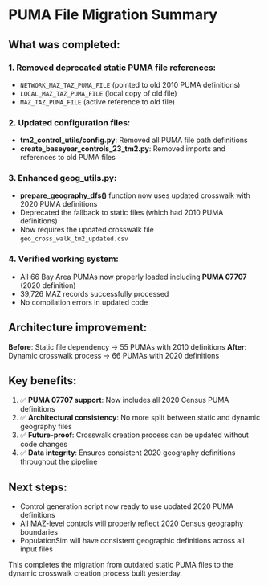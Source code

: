 # PUMA File Migration Summary

## What was completed:

### 1. Removed deprecated static PUMA file references:
- `NETWORK_MAZ_TAZ_PUMA_FILE` (pointed to old 2010 PUMA definitions)
- `LOCAL_MAZ_TAZ_PUMA_FILE` (local copy of old file)
- `MAZ_TAZ_PUMA_FILE` (active reference to old file)

### 2. Updated configuration files:
- **tm2_control_utils/config.py**: Removed all PUMA file path definitions
- **create_baseyear_controls_23_tm2.py**: Removed imports and references to old PUMA files

### 3. Enhanced geog_utils.py:
- **prepare_geography_dfs()** function now uses updated crosswalk with 2020 PUMA definitions
- Deprecated the fallback to static files (which had 2010 PUMA definitions)
- Now requires the updated crosswalk file `geo_cross_walk_tm2_updated.csv`

### 4. Verified working system:
- All 66 Bay Area PUMAs now properly loaded including **PUMA 07707** (2020 definition)
- 39,726 MAZ records successfully processed
- No compilation errors in updated code

## Architecture improvement:
**Before**: Static file dependency → 55 PUMAs with 2010 definitions
**After**: Dynamic crosswalk process → 66 PUMAs with 2020 definitions

## Key benefits:
1. ✅ **PUMA 07707 support**: Now includes all 2020 Census PUMA definitions
2. ✅ **Architectural consistency**: No more split between static and dynamic geography files
3. ✅ **Future-proof**: Crosswalk creation process can be updated without code changes
4. ✅ **Data integrity**: Ensures consistent 2020 geography definitions throughout the pipeline

## Next steps:
- Control generation script now ready to use updated 2020 PUMA definitions
- All MAZ-level controls will properly reflect 2020 Census geography boundaries
- PopulationSim will have consistent geographic definitions across all input files

This completes the migration from outdated static PUMA files to the dynamic crosswalk creation process built yesterday.
